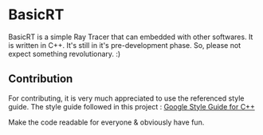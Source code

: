 # BasicRT
BasicRT is a simple Ray Tracer that can embedded with other softwares. It is written in C++.
It's still in it's pre-development phase. So, please not expect something revolutionary. :)

## Contribution
For contributing, it is very much appreciated to use the referenced style guide. 
The style guide followed in this project : [Google Style Guide for C++](https://google.github.io/styleguide/cppguide.html)

Make the code readable for everyone & obviously have fun. 
